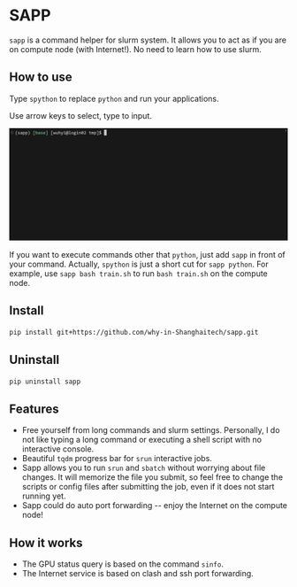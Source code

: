 # SAPP

`sapp` is a command helper for slurm system. It allows you to act as if you are on compute node (with Internet!). No need to learn how to use slurm.

## How to use

Type `spython` to replace `python` and run your applications.

Use arrow keys to select, type to input.

<div align=center>
    <img src="imgs/demoPlay.gif">
</div>

If you want to execute commands other that `python`, just add `sapp` in front of your command. Actually, `spython` is just a short cut for `sapp python`. For example, use `sapp bash train.sh` to run `bash train.sh` on the compute node.

## Install

```sh
pip install git+https://github.com/why-in-Shanghaitech/sapp.git
```

## Uninstall

```sh
pip uninstall sapp
```

## Features

 - Free yourself from long commands and slurm settings. Personally, I do not like typing a long command or executing a shell script with no interactive console.
 - Beautiful `tqdm` progress bar for `srun` interactive jobs.
 - Sapp allows you to run `srun` and `sbatch` without worrying about file changes. It will memorize the file you submit, so feel free to change the scripts or config files after submitting the job, even if it does not start running yet.
 - Sapp could do auto port forwarding -- enjoy the Internet on the compute node!

## How it works

 - The GPU status query is based on the command `sinfo`.
 - The Internet service is based on clash and ssh port forwarding.


